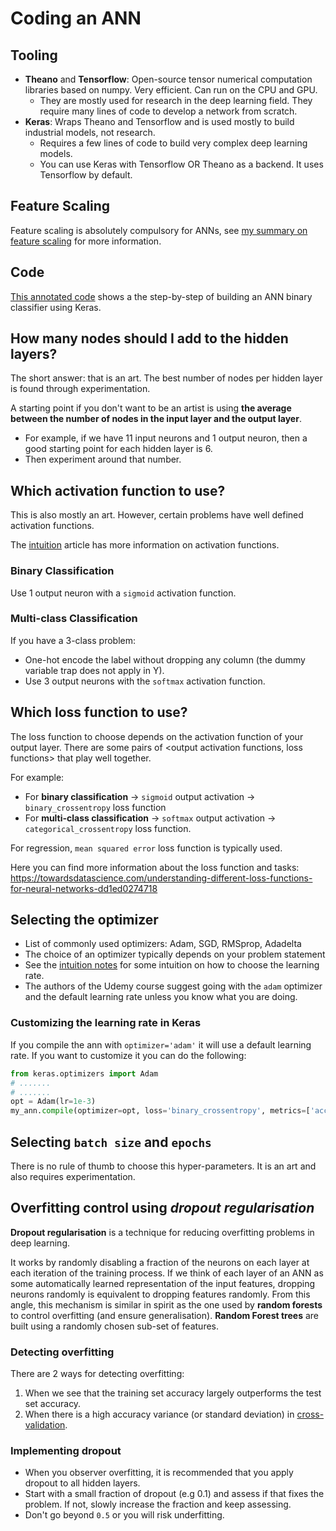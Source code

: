 # Coding an ANN

## Tooling
- __Theano__ and __Tensorflow__: Open-source tensor numerical computation libraries based on numpy. Very efficient. Can run on the CPU and GPU.
  - They are mostly used for research in the deep learning field. They require many lines of code to develop a network from scratch.
- __Keras__: Wraps Theano and Tensorflow and is used mostly to build industrial models, not research.
  - Requires a few lines of code to build very complex deep learning models.
  - You can use Keras with Tensorflow OR Theano as a backend. It uses Tensorflow by default.

## Feature Scaling
Feature scaling is absolutely compulsory for ANNs, 
see [my summary on feature scaling](https://github.com/serodriguez68/machine-learning-cheatsheet/blob/master/cheatsheets/Part%201%20-%20Data%20Preprocessing/data-preprocessing.md#feature-scaling)
for more information.

## Code
[This annotated code](../../../annotated_code/volume_1_supervised_deep_learning/part_1_artificial_neural_networks/ann_churn_classifier.py)
shows a the step-by-step of building an ANN binary classifier using Keras.

## How many nodes should I add to the hidden layers?
The short answer: that is an art. The best number of nodes per hidden layer is found through experimentation.

A starting point if you don't want to be an artist is using __the average between the number of nodes in the input layer and the output layer__. 
  - For example, if we have 11 input neurons and 1 output neuron, then a good starting point for each hidden layer is 6.
  - Then experiment around that number.

## Which activation function to use?
This is also mostly an art. However, certain problems have well defined activation functions.

The [intuition](1-intuition.md#the-activation-function) article has more information on activation functions. 

### Binary Classification
Use 1 output neuron with a `sigmoid` activation function.

### Multi-class Classification 
If you have a 3-class problem:
- One-hot encode the label without dropping any column (the dummy variable trap does not apply in Y).
- Use 3 output neurons with the `softmax` activation function.


## Which loss function to use?
The loss function to choose depends on the activation function of your output layer. There are some pairs of
<output activation functions, loss functions> that play well together.

For example:
- For __binary classification__ -> `sigmoid` output activation -> `binary_crossentropy` loss function
- For __multi-class classification__ -> `softmax` output activation -> `categorical_crossentropy` loss function.

For regression, `mean squared error` loss function is typically used.

Here you can find more information about the loss function and tasks: https://towardsdatascience.com/understanding-different-loss-functions-for-neural-networks-dd1ed0274718

## Selecting the optimizer
- List of commonly used optimizers: Adam, SGD, RMSprop, Adadelta
- The choice of an optimizer typically depends on your problem statement
- See the [intuition notes](1-intuition.md#learning-rate) for some intuition on how to choose the learning rate.
- The authors of the Udemy course suggest going with the `adam` optimizer and the default learning rate unless you
know what you are doing.

### Customizing the learning rate in Keras
If you compile the ann with `optimizer='adam'` it will use a default learning rate.
If you want to customize it you can do the following:
```python
from keras.optimizers import Adam
# .......
# .......
opt = Adam(lr=1e-3)
my_ann.compile(optimizer=opt, loss='binary_crossentropy', metrics=['accuracy'])
```

## Selecting `batch size` and `epochs`
There is no rule of thumb to choose this hyper-parameters. It is an art and also requires experimentation.

## Overfitting control using _dropout regularisation_
__Dropout regularisation__ is a technique for reducing overfitting problems in deep learning.

It works by randomly disabling a fraction of the neurons on each layer at each iteration of the training process.
If we think of each layer of an ANN as some automatically learned representation of the input features, dropping neurons
randomly is equivalent to dropping features randomly. From this angle, this mechanism is similar in spirit as the one used by 
__random forests__ to control overfitting (and ensure generalisation). __Random Forest trees__ are built using 
a randomly chosen sub-set of features. 

### Detecting overfitting
There are 2 ways for detecting overfitting:
1. When we see that the training set accuracy largely outperforms the test set accuracy.
2. When there is a high accuracy variance (or standard deviation) in [cross-validation](3-evaluating-and-tuning-an-ann.md#k-fold-cross-validation).

### Implementing dropout
- When you observer overfitting, it is recommended that you apply dropout to all hidden layers.
- Start with a small fraction of dropout (e.g 0.1) and assess if that fixes the problem. If not, slowly increase the 
fraction and keep assessing.
- Don't go beyond `0.5` or you will risk underfitting.

